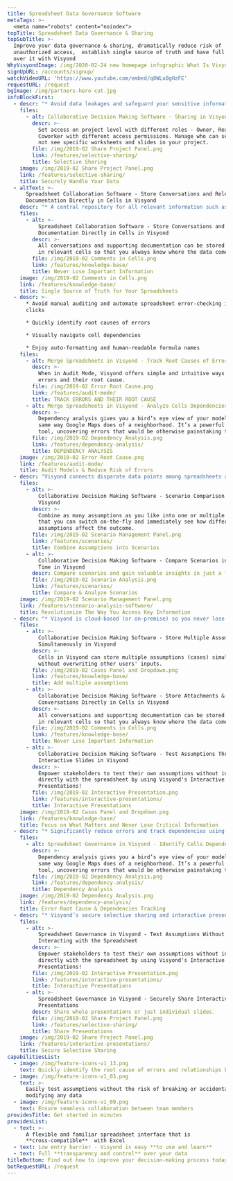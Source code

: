 ```yaml
---
title: Spreadsheet Data Governance Software
metaTags: >-
  <meta name="robots" content="noindex">
topTitle: Spreadsheet Data Governance & Sharing
topSubTitle: >-
  Improve your data governance & sharing, dramatically reduce risk of
  unauthorized access,  establish single source of truth and have full control
  over it with Visyond
WhyVisyondImage: /img/2020-02-24 new homepage infographic What Is Visyond.png
signUpURL: /accounts/signup/
watchVideoURL: 'https://www.youtube.com/embed/q8WLu0gHzFE'
requestURL: /request
bgImage: /img/partners-hero cut.jpg
infoBlockFirst:
  - descr: "* Avoid data leakages and safeguard your sensitive information with Visyond’s innovative selective sharing \r\n* Expose only what each collaborator should see or interact with - certain worksheets, reports or individual slides in presentations\r\n"
    files:
      - alt: Collaborative Decision Making Software - Sharing in Visyond
        descr: >-
          Set access on project level with different roles - Owner, Reader,
          Coworker with different access permissions. Manage who can see or can
          not see specific worksheets and slides in your project.
        file: /img/2019-02 Share Project Panel.png
        link: /features/selective-sharing/
        title: Selective Sharing
    image: /img/2019-02 Share Project Panel.png
    link: /features/selective-sharing/
    title: Securely Handle Your Data
  - altText: >-
      Spreadsheet Collaboration Software - Store Conversations and Relevant
      Documentation Directly in Cells in Visyond
    descr: "* A central repository for all relevant information such as supporting files, discussions, comments and approval status\r\n* One unified spreadsheet - no need to worry about juggling multiple versions of the spreadsheet while tracking inputs from multiple stakeholders\r\n* Solve data chaos and establish a single source of truth with Visyond’s intuitive scenario management interface\r\n"
    files:
      - alt: >-
          Spreadsheet Collaboration Software - Store Conversations and Relevant
          Documentation Directly in Cells in Visyond
        descr: >-
          All conversations and supporting documentation can be stored directly
          in relevant cells so that you always know where the data comes from.
        file: /img/2019-02 Comments in Cells.png
        link: /features/knowledge-base/
        title: Never Lose Important Information
    image: /img/2019-02 Comments in Cells.png
    link: /features/knowledge-base/
    title: Single Source of Truth for Your Spreadsheets
  - descr: >-
      * Avoid manual auditing and automate spreadsheet error-checking in a few
      clicks 

      * Quickly identify root causes of errors

      * Visually navigate cell dependencies

      * Enjoy auto-formatting and human-readable formula names
    files:
      - alt: Merge Spreadsheets in Visyond - Track Root Causes of Errors
        descr: >-
          When in Audit Mode, Visyond offers simple and intuitive ways to track
          errors and their root cause.
        file: /img/2019-02 Error Root Cause.png
        link: /features/audit-mode/
        title: TRACK ERRORS AND THEIR ROOT CAUSE
      - alt: Merge Spreadsheets in Visyond - Analyze Cells Dependencies
        descr: >-
          Dependency analysis gives you a bird’s eye view of your model in the
          same way Google Maps does of a neighborhood. It’s a powerful auditing
          tool, uncovering errors that would be otherwise painstaking to catch.
        file: /img/2019-02 Dependency Analysis.png
        link: /features/dependency-analysis/
        title: DEPENDENCY ANALYSIS
    image: /img/2019-02 Error Root Cause.png
    link: /features/audit-mode/
    title: Audit Models & Reduce Risk of Errors
  - descr: "Visyond connects disparate data points among spreadsheets and displays the information to support your decision making:\r\n\n* Secure confidential information to be viewed only by authorized users\r\n* Test assumptions in real time\r\n* Run analysis at an unprecedented speed and accuracy\r\n"
    files:
      - alt: >-
          Collaborative Decision Making Software - Scenario Comparison in
          Visyond
        descr: >-
          Combine as many assumptions as you like into one or multiple scenarios
          that you can switch on-the-fly and immediately see how different
          assumptions affect the outcome.
        file: /img/2019-02 Scenario Management Panel.png
        link: /features/scenarios/
        title: Combine Assumptions into Scenarios
      - alt: >-
          Collaborative Decision Making Software - Compare Scenarios in Real
          Time in Visyond
        descr: Compare scenarios and gain valuable insights in just a few clicks!
        file: /img/2019-02 Scenario Analysis.png
        link: /features/scenarios/
        title: Compare & Analyze Scenarios
    image: /img/2019-02 Scenario Management Panel.png
    link: /features/scenario-analysis-software/
    title: Revolutionize The Way You Access Key Information
  - descr: "* Visyond is cloud-based (or on-premise) so you never lose information \r\n* Manage and transfer team knowledge easily (no more spreadsheets kept on someone’s desktop)\r\n* Reduce dependency from the model creator by enabling collaborative analysis and stress testing through interactive presentations and calculators\r\n* Never break formulas or lose your teams’ work and track their input and changes\r\n"
    files:
      - alt: >-
          Collaborative Decision Making Software - Store Multiple Assumptions
          Simultaneously in Visyond
        descr: >-
          Cells in Visyond can store multiple assumptions (cases) simultaneously
          without overwriting other users' inputs.
        file: /img/2019-02 Cases Panel and Dropdown.png
        link: /features/knowledge-base/
        title: Add multiple assumptions
      - alt: >-
          Collaborative Decision Making Software - Store Attachments &
          Conversations Directly in Cells in Visyond
        descr: >-
          All conversations and supporting documentation can be stored directly
          in relevant cells so that you always know where the data comes from.
        file: /img/2019-02 Comments in Cells.png
        link: /features/knowledge-base/
        title: Never Lose Important Information
      - alt: >-
          Collaborative Decision Making Software - Test Assumptions Through
          Interactive Slides in Visyond
        descr: >-
          Empower stakeholders to test their own assumptions without interacting
          directly with the spreadsheet by using Visyond's Interactive
          Presentations!
        file: /img/2019-02 Interactive Presentation.png
        link: /features/interactive-presentations/
        title: Interactive Presentations
    image: /img/2019-02 Cases Panel and Dropdown.png
    link: /features/knowledge-base/
    title: Focus on What Matters and Never Lose Critical Information
  - descr: "* Significantly reduce errors and track dependencies using Visyond’s Intelligent Root Cause Analysis - saving you time and costly mistakes \r\n* You no longer need to go through dozens of cells and calculations manually to find what is causing errors - we will show you exactly where the problem is\r\n* Visyond’s Dependencies and Impact analysis will visualize how different cells are connected and impact one another in just a few clicks\r\n"
    files:
      - alt: Spreadsheet Governance in Visyond - Identify Cells Dependencies
        descr: >-
          Dependency analysis gives you a bird’s eye view of your model in the
          same way Google Maps does of a neighborhood. It’s a powerful auditing
          tool, uncovering errors that would be otherwise painstaking to catch.
        file: /img/2019-02 Dependency Analysis.png
        link: /features/dependency-analysis/
        title: Dependency Analysis
    image: /img/2019-02 Dependency Analysis.png
    link: /features/dependency-analysis/
    title: Error Root Cause & Dependencies Tracking
  - descr: "* Visyond’s secure selective sharing and interactive presentations & calculators provide a safe, secure and controlled environment for testing assumptions\r\n* Safely test assumptions without compromising or changing the calculations and underlying logic of the model\r\n"
    files:
      - alt: >-
          Spreadsheet Governance in Visyond - Test Assumptions Without Directly
          Interacting with the Spreadsheet
        descr: >-
          Empower stakeholders to test their own assumptions without interacting
          directly with the spreadsheet by using Visyond's Interactive
          Presentations!
        file: /img/2019-02 Interactive Presentation.png
        link: /features/interactive-presentations/
        title: Interactive Presentations
      - alt: >-
          Spreadsheet Governance in Visyond - Securely Share Interactive
          Presentations
        descr: Share whole presentations or just individual slides.
        file: /img/2019-02 Share Project Panel.png
        link: /features/selective-sharing/
        title: Share Presentations
    image: /img/2019-02 Share Project Panel.png
    link: /features/interactive-presentations/
    title: Secure Selective Sharing
capabilitiesList:
  - image: /img/feature-icons-v1_13.png
    text: Quickly identify the root cause of errors and relationships between cells
  - image: /img/feature-icons-v1_03.png
    text: >-
      Easily test assumptions without the risk of breaking or accidentally
      modifying any data
  - image: /img/feature-icons-v1_09.png
    text: Ensure seamless collaboration between team members
providesTitle: Get started in minutes
providesList:
  - text: >-
      A flexible and familiar spreadsheet interface that is
      **cross-compatible**  with Excel
  - text: Low entry barrier - Visyond is easy **to use and learn**
  - text: Full **transparency and control** over your data
titleBottom: Find out how to improve your decision-making process today
botRequestURL: /request
---
```


